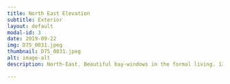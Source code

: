 ```yaml
---
title: North East Elevation
subtitle: Exterior
layout: default
modal-id: 3
date: 2019-09-22
img: D75_0031.jpeg
thumbnail: D75_0031.jpeg
alt: image-alt
description: North-East. Beautiful bay-windows in the formal living. 13 foot height in the bedroom above with Castle Canopy.

---
```

